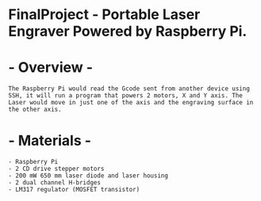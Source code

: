 # FinalProject - Portable Laser Engraver Powered by Raspberry Pi.

# - Overview -

    The Raspberry Pi would read the Gcode sent from another device using SSH, it will run a program that powers 2 motors, X and Y axis. The Laser would move in just one of the axis and the engraving surface in the other axis.

# - Materials - 

    - Raspberry Pi
    - 2 CD drive stepper motors
    - 200 mW 650 mm laser diode and laser housing
    - 2 dual channel H-bridges
    - LM317 regulator (MOSFET transistor)
    